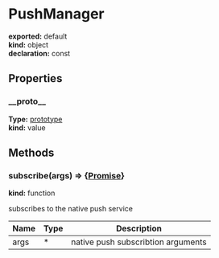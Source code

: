 # PushManager      
  
**exported:** default      
**kind:** object      
**declaration:** const      
  
  
## Properties      
  
### \_\_proto\_\_        
  
**Type:** [prototype](./Module:-ServiceWorker::PushManager#prototype)        
**kind:** value        
  
  
  
  
## Methods      
  
### subscribe(args) => {[Promise](https://developer.mozilla.org/en-US/docs/Web/JavaScript/Reference/Global_Objects/Promise)}        
  
**kind:** function        
  
subscribes to the native push service        
  
| Name | Type | Description |          
|------|------|-------------|          
| args | * | native push subscribtion arguments |\n        
  
  
